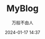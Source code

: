 ---
title: MyBlog
author: 万般不由人
date: 2024-01-17 14:37
categories: [Blogging]
tags: Blogging
pin: true
---  
